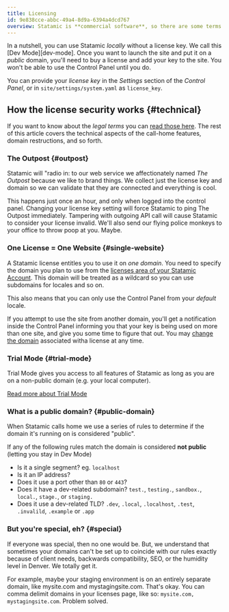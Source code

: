 ```yaml
---
title: Licensing
id: 9e838cce-abbc-49a4-8d9a-6394a4dcd767
overview: Statamic is **commercial software**, so there are some terms of use rules to go over so you can be a kind, good-hearted person and help us continue to grow and support Statamic for millenia to come.
---
```


In a nutshell, you can use Statamic _locally_ without a license key. We call this [Dev Mode][dev-mode]. Once you want to launch the site and put it on a _public_ domain, you'll need to buy a license and add your key to the site. You won't be able to use the Control Panel until you do.

You can provide your *license key* in the _Settings_ section of the _Control Panel_, or in `site/settings/system.yaml` as `license_key`.

## How the license security works {#technical}

If you want to know about the _legal terms_ you can [read those here][terms].
The rest of this article covers the technical aspects of the call-home features, domain restructions, and so forth.

### The Outpost {#outpost}

Statamic will "radio in: to our web service we affectionately named _The Outpost_ because we like to brand things. We collect just the license key and domain so we can validate that they are connected and everything is cool.

This happens just once an hour, and only when logged into the control panel. Changing your license key setting will force Statamic to ping The Outpost immediately. Tampering with outgoing API call will cause Statamic to consider your license invalid. We'll also send our flying police monkeys to your office to throw poop at you. Maybe.

### One License = One Website {#single-website}

A Statamic license entitles you to use it on _one domain_. You need to specify the domain you plan to use from the [licenses area of your Statamic Account][account]. This domain will be treated as a wildcard so you can use subdomains for locales and so on.

This also means that you can only use the Control Panel from your _default_ locale.

If you attempt to use the site from another domain, you'll get a notification inside the Control Panel informing you that your key is being used on more than one site, and give you some time to figure that out. You may [change the domain][account] associated witha license at any time.

### Trial Mode {#trial-mode}

Trial Mode gives you access to all features of Statamic as long as you are on a non-public domain (e.g. your local computer).

[Read more about Trial Mode][trial-mode]

### What is a public domain? {#public-domain}

When Statamic calls home we use a series of rules to determine if the domain it's running on is considered "public".

If any of the following rules match the domain is considered **not public** (letting you stay in Dev Mode)

- Is it a single segment? eg. `localhost`
- Is it an IP address?
- Does it use a port other than `80` or `443`?
- Does it have a dev-related subdomain? `test.`, `testing.`, `sandbox.`, `local.`, `stage.`, or `staging.`
- Does it use a dev-related TLD? `.dev`, `.local`, `.localhost`, `.test`, `.invalild`, `.example` or `.app`

### But you're special, eh? {#special}

If everyone was special, then no one would be. But, we understand that sometimes your domains can't be set up to coincide with our rules exactly because of client needs, backwards compatibility, SEO, or the humidity level in Denver. We totally get it.

For example, maybe your staging environment is on an entirely separate domain, like mysite.com and mystagingsite.com. That's okay. You can comma delimit domains in your licenses page, like so: `mysite.com, mystagingsite.com`. Problem solved.

[trial-mode]: /knowledge-base/trial-mode
[terms]: https://statamic.com/terms
[account]: https://account.statamic.com/licenses

